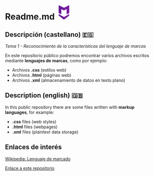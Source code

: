 # Readme.md ![alt text](https://github.com/adam-p/markdown-here/raw/master/src/common/images/icon48.png "Logo Title Text 1") 

## Descripción (castellano) 🇪🇸
_Tema 1 - Reconocimiento de la características del lenguaje de marcas_

En este repositorio público podremos encontrar varios archivos escritos mediante **lenguajes de marcas**, como por ejemplo:

* Archivos **.css** (estilos web)
* Archivos **.html** (páginas web)
* Archivos **.xml** (almacenamiento de datos en texto plano)

## Description (english) 🇬🇧

In this public repository there are some files written with **markup languages**, for example:

* **.css** files (web styles)
* **.html** files (webpages)
* **.xml** files (plaintext data storage)

## Enlaces de interés

[Wikipedia: Lenguaje de marcado](https://es.wikipedia.org/wiki/Lenguaje_de_marcado)

[Enlace a este repositorio](https://github.com/Ango4/ango4-unitat1/)


